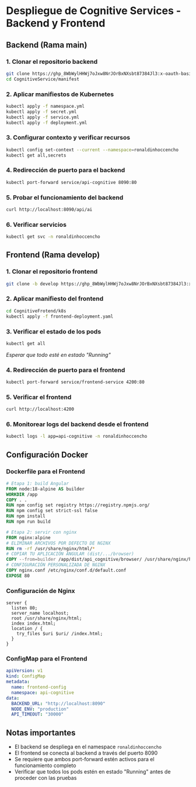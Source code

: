 # Despliegue de Cognitive Services - Backend y Frontend

## Backend (Rama main)

### 1. Clonar el repositorio backend
```bash
git clone https://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:x-oauth-basic@github.com/vallegrande/CognitiveServices.git --single-branch
cd CognitiveService/manifest
```

### 2. Aplicar manifiestos de Kubernetes
```bash
kubectl apply -f namespace.yml
kubectl apply -f secret.yml
kubectl apply -f service.yml
kubectl apply -f deployment.yml
```

### 3. Configurar contexto y verificar recursos
```bash
kubectl config set-context --current --namespace=ronaldinhoccencho
kubectl get all,secrets
```

### 4. Redirección de puerto para el backend
```bash
kubectl port-forward service/api-cognitive 8090:80
```

### 5. Probar el funcionamiento del backend
```bash
curl http://localhost:8090/api/ai
```

### 6. Verificar servicios
```bash
kubectl get svc -n ronaldinhoccencho
```

## Frontend (Rama develop)

### 1. Clonar el repositorio frontend
```bash
git clone -b develop https://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:x-oauth-basic@github.com/vallegrande/CognitiveServices.git CognitiveFrontend
```

### 2. Aplicar manifiesto del frontend
```bash
cd CognitiveFrotend/k8s
kubectl apply -f frontend-deployment.yaml
```

### 3. Verificar el estado de los pods
```bash
kubectl get all
```
*Esperar que todo esté en estado "Running"*

### 4. Redirección de puerto para el frontend
```bash
kubectl port-forward service/frontend-service 4200:80
```

### 5. Verificar el frontend
```bash
curl http://localhost:4200
```

### 6. Monitorear logs del backend desde el frontend
```bash
kubectl logs -l app=api-cognitive -n ronaldinhoccencho
```

## Configuración Docker

### Dockerfile para el Frontend
```dockerfile
# Etapa 1: build Angular
FROM node:18-alpine AS builder
WORKDIR /app
COPY . .
RUN npm config set registry https://registry.npmjs.org/
RUN npm config set strict-ssl false
RUN npm install
RUN npm run build

# Etapa 2: servir con nginx
FROM nginx:alpine
# ELIMINAR ARCHIVOS POR DEFECTO DE NGINX
RUN rm -rf /usr/share/nginx/html/*
# COPIAR TU APLICACIÓN ANGULAR (dist/.../browser)
COPY --from=builder /app/dist/api_cognitive/browser/ /usr/share/nginx/html/
# CONFIGURACIÓN PERSONALIZADA DE NGINX
COPY nginx.conf /etc/nginx/conf.d/default.conf
EXPOSE 80
```

### Configuración de Nginx
```nginx
server {
  listen 80;
  server_name localhost;
  root /usr/share/nginx/html;
  index index.html;
  location / {
    try_files $uri $uri/ /index.html;
  }
}
```

### ConfigMap para el Frontend
```yaml
apiVersion: v1
kind: ConfigMap
metadata:
  name: frontend-config
  namespace: api-cognitive
data:
  BACKEND_URL: "http://localhost:8090"
  NODE_ENV: "production"
  API_TIMEOUT: "30000"
```

## Notas importantes
- El backend se despliega en el namespace `ronaldinhoccencho`
- El frontend se conecta al backend a través del puerto 8090
- Se requiere que ambos port-forward estén activos para el funcionamiento completo
- Verificar que todos los pods estén en estado "Running" antes de proceder con las pruebas
